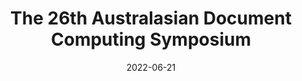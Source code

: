 ---
title: The 26th Australasian Document Computing Symposium
website: http://adcs-conference.org/2022/
category: information-retrieval
timezone: AoE
date: 2022-06-21
published: 2022-06-21
updated: 2022-06-21
important_dates:
---